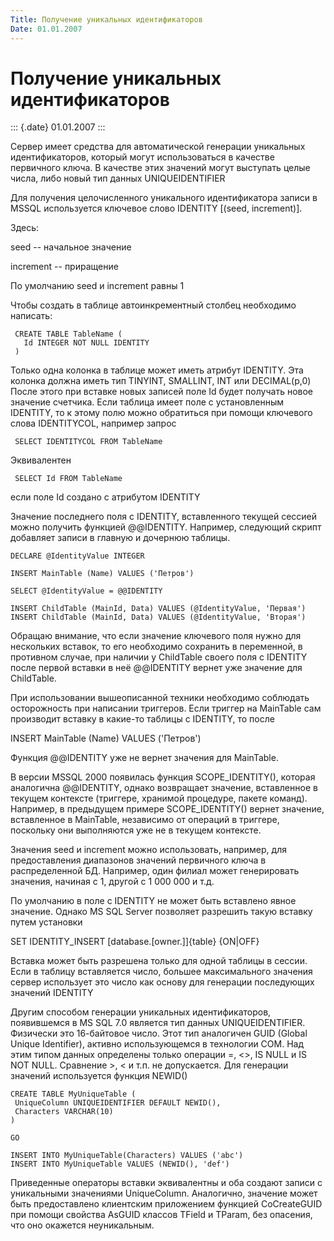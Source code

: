 ```yaml
---
Title: Получение уникальных идентификаторов
Date: 01.01.2007
---
```



Получение уникальных идентификаторов
====================================

::: {.date}
01.01.2007
:::

Сервер имеет средства для автоматической генерации уникальных
идентификаторов, который могут использоваться в качестве первичного
ключа. В качестве этих значений могут выступать целые числа, либо новый
тип данных UNIQUEIDENTIFIER

Для получения целочисленного уникального идентификатора записи в MSSQL
используется ключевое слово IDENTITY [(seed, increment)].

Здесь:

seed -- начальное значение

increment -- приращение

По умолчанию seed и increment равны 1

Чтобы создать в таблице автоинкрементный столбец необходимо написать:

     CREATE TABLE TableName (
       Id INTEGER NOT NULL IDENTITY
     )

Только одна колонка в таблице может иметь атрибут IDENTITY. Эта колонка
должна иметь тип  TINYINT, SMALLINT, INT или DECIMAL(p,0) После этого
при вставке новых записей поле Id будет получать новое значение
счетчика. Если таблица имеет поле с установленным IDENTITY, то к этому
полю можно обратиться при помощи ключевого слова IDENTITYCOL, например
запрос

     SELECT IDENTITYCOL FROM TableName

Эквивалентен

     SELECT Id FROM TableName

если поле Id создано с атрибутом IDENTITY

Значение последнего поля с IDENTITY, вставленного текущей сессией можно
получить функцией @\@IDENTITY. Например, следующий скрипт добавляет
записи в главную и дочернюю таблицы.

    DECLARE @IdentityValue INTEGER

    INSERT MainTable (Name) VALUES ('Петров')

    SELECT @IdentityValue = @@IDENTITY

    INSERT ChildTable (MainId, Data) VALUES (@IdentityValue, 'Первая')
    INSERT ChildTable (MainId, Data) VALUES (@IdentityValue, 'Вторая')

Обращаю внимание, что если значение ключевого поля нужно для нескольких
вставок, то его необходимо сохранить в переменной, в противном случае,
при наличии у ChildTable своего поля с IDENTITY после первой вставки в
неё @\@IDENTITY вернет уже значение для ChildTable.

При использовании вышеописанной техники необходимо соблюдать
осторожность при написании триггеров. Если триггер на MainTable сам
производит вставку в какие-то таблицы с IDENTITY, то после

INSERT MainTable (Name) VALUES (\'Петров\')

Функция @\@IDENTITY уже не вернет значения для MainTable.

В версии MSSQL 2000 появилась функция SCOPE\_IDENTITY(), которая
аналогична @\@IDENTITY, однако возвращает значение, вставленное в
текущем контексте (триггере, хранимой процедуре, пакете команд).
Например, в предыдущем примере SCOPE\_IDENTITY() вернет значение,
вставленное в MainTable, независимо от операций в триггере, поскольку
они выполняются уже не в текущем контексте.

Значения seed и increment можно использовать, например, для
предоставления диапазонов значений первичного ключа в распределенной БД.
Например, один филиал может генерировать значения, начиная с 1, другой с
1 000 000 и т.д.

По умолчанию в поле с IDENTITY не может быть вставлено явное значение.
Однако MS SQL Server позволяет разрешить такую вставку путем установки

SET IDENTITY\_INSERT [database.[owner.]]{table} {ON\|OFF}

Вставка может быть разрешена только для одной таблицы в сессии. Если в
таблицу вставляется число, большее максимального значения сервер
использует это число как основу для генерации последующих значений
IDENTITY

Другим способом генерации уникальных идентификаторов, появившемся в MS
SQL 7.0 является тип данных UNIQUEIDENTIFIER. Физически это 16-байтовое
число. Этот тип аналогичен GUID (Global Unique Identifier), активно
использующемся в технологии COM. Над этим типом данных определены только
операции =, \<\>, IS NULL и IS NOT NULL. Сравнение \>, \< и т.п. не
допускается. Для генерации значений используется функция NEWID()

    CREATE TABLE MyUniqueTable (
     UniqueColumn UNIQUEIDENTIFIER DEFAULT NEWID(),
     Characters VARCHAR(10)
    )

    GO

    INSERT INTO MyUniqueTable(Characters) VALUES ('abc')
    INSERT INTO MyUniqueTable VALUES (NEWID(), 'def')

Приведенные операторы вставки эквивалентны и оба создают записи с
уникальными значениями UniqueColumn. Аналогично, значение может быть
предоставлено клиентским приложением функцией CoCreateGUID при помощи
свойства AsGUID классов TField и TParam, без опасения, что оно окажется
неуникальным.
